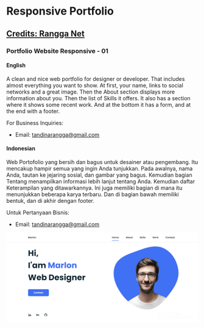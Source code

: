 # Responsive Portfolio
## [Credits: Rangga Net](https://github.com/ranggasmith)
### Portfolio Website Responsive - 01
#### English
A clean and nice web portfolio for designer or developer. That includes almost everything you want to show. At first, your name, links to social networks and a great image. Then the About section displays more information about you. Then the list of Skills it offers. It also has a section where it shows some recent work. And at the bottom it has a form, and at the end with a footer.

For Business Inquiries:
- Email: [tandinarangga@gmail.com](mailto://tandinarangga@gmail.com)

#### Indonesian
Web Portofolio yang bersih dan bagus untuk desainer atau pengembang. Itu mencakup hampir semua yang ingin Anda tunjukkan. Pada awalnya, nama Anda, tautan ke jejaring sosial, dan gambar yang bagus. Kemudian bagian Tentang menampilkan informasi lebih lanjut tentang Anda. Kemudian daftar Keterampilan yang ditawarkannya. Ini juga memiliki bagian di mana itu menunjukkan beberapa karya terbaru. Dan di bagian bawah memiliki bentuk, dan di akhir dengan footer.

Untuk Pertanyaan Bisnis:
- Email: [tandinarangga@gmail.com](mailto://tandinarangga@gmail.com)

![Portfolio Website Responsive](/preview.png)
